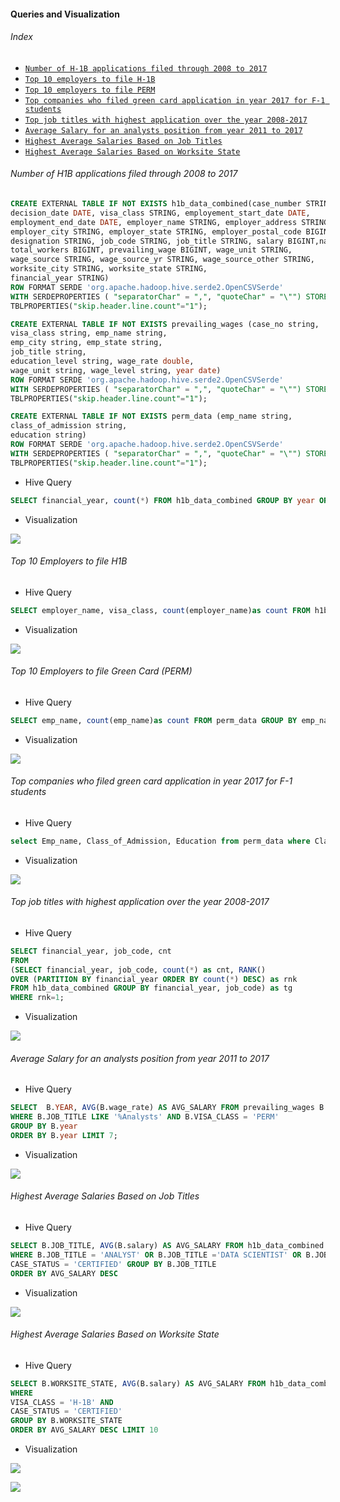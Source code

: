 #### Queries and Visualization

###### Index

- [``Number of H-1B applications filed through 2008 to 2017``](#number-of-h1b-applications-filed-through-2008-to-2017)
- [``Top 10 employers to file H-1B``](#top-10-employers-to-file-h1b)
- [``Top 10 employers to file PERM``](#top-10-employers-to-file-green-card-perm)
- [``Top companies who filed green card application in year 2017 for F-1 students``](#top-companies-who-filed-green-card-application-in-year-2017-for-f-1-students)
- [``Top job titles with highest application over the year 2008-2017``](#top-job-titles-with-highest-application-over-the-year-2008-2017)
- [``Average Salary for an analysts position from year 2011 to 2017``](#average-salary-for-an-analysts-position-from-year-2011-to-2017)
- [``Highest Average Salaries Based on Job Titles``](#highest-average-salaries-based-on-job-titles)
- [``Highest Average Salaries Based on Worksite State``](#highest-average-salaries-based-on-worksite-state)

###### Number of H1B applications filed through 2008 to 2017

```sql
CREATE EXTERNAL TABLE IF NOT EXISTS h1b_data_combined(case_number STRING, case_status STRING, case_submitted_date DATE,
decision_date DATE, visa_class STRING, employement_start_date DATE, 
employment_end_date DATE, employer_name STRING, employer_address STRING, 
employer_city STRING, employer_state STRING, employer_postal_code BIGINT, 
designation STRING, job_code STRING, job_title STRING, salary BIGINT,naics_code BIGINT, 
total_workers BIGINT, prevailing_wage BIGINT, wage_unit STRING, 
wage_source STRING, wage_source_yr STRING, wage_source_other STRING, 
worksite_city STRING, worksite_state STRING,
financial_year STRING)
ROW FORMAT SERDE 'org.apache.hadoop.hive.serde2.OpenCSVSerde' 
WITH SERDEPROPERTIES ( "separatorChar" = ",", "quoteChar" = "\"") STORED AS TEXTFILE
TBLPROPERTIES("skip.header.line.count"="1");
```

```sql
CREATE EXTERNAL TABLE IF NOT EXISTS prevailing_wages (case_no string,
visa_class string, emp_name string,
emp_city string, emp_state string,
job_title string,
education_level string, wage_rate double,
wage_unit string, wage_level string, year date)
ROW FORMAT SERDE 'org.apache.hadoop.hive.serde2.OpenCSVSerde'
WITH SERDEPROPERTIES ( "separatorChar" = ",", "quoteChar" = "\"") STORED AS TEXTFILE
TBLPROPERTIES("skip.header.line.count"="1");
```

```sql
CREATE EXTERNAL TABLE IF NOT EXISTS perm_data (emp_name string, 
class_of_admission string, 
education string) 
ROW FORMAT SERDE 'org.apache.hadoop.hive.serde2.OpenCSVSerde'
WITH SERDEPROPERTIES ( "separatorChar" = ",", "quoteChar" = "\"") STORED AS TEXTFILE
TBLPROPERTIES("skip.header.line.count"="1");
```

- Hive Query

 ```sql
 SELECT financial_year, count(*) FROM h1b_data_combined GROUP BY year ORDER BY year;
 ```
 
- Visualization

![](images/1.png)

###### Top 10 Employers to file H1B

- Hive Query

```sql
SELECT employer_name, visa_class, count(employer_name)as count FROM h1b_data_combined WHERE visa_class = 'H-1B' GROUP BY employer_name, visa_class ORDER BY count desc limit 10;
```

- Visualization

![](images/2.png)

###### Top 10 Employers to file Green Card (PERM)

- Hive Query

```sql
SELECT emp_name, count(emp_name)as count FROM perm_data GROUP BY emp_name ORDER BY count desc limit 10;
```

- Visualization

![](images/3.png)

###### Top companies who filed green card application in year 2017 for F-1 students

- Hive Query

```sql
select Emp_name, Class_of_Admission, Education from perm_data where Class_of_Admission = 'F-1';
```

- Visualization

![](images/4.png)

###### Top job titles with highest application over the year 2008-2017

- Hive Query

```sql
SELECT financial_year, job_code, cnt 
FROM 	
(SELECT financial_year, job_code, count(*) as cnt, RANK() 
OVER (PARTITION BY financial_year ORDER BY count(*) DESC) as rnk 
FROM h1b_data_combined GROUP BY financial_year, job_code) as tg 
WHERE rnk=1;
```

- Visualization

![](images/5.png)

###### Average Salary for an analysts position from year 2011 to 2017

- Hive Query

```sql
SELECT  B.YEAR, AVG(B.wage_rate) AS AVG_SALARY FROM prevailing_wages B
WHERE B.JOB_TITLE LIKE '%Analysts' AND B.VISA_CLASS = 'PERM' 
GROUP BY B.year 
ORDER BY B.year LIMIT 7;
```

- Visualization

![](images/8.png)

###### Highest Average Salaries Based on Job Titles 

- Hive Query

```sql
SELECT B.JOB_TITLE, AVG(B.salary) AS AVG_SALARY FROM h1b_data_combined B
WHERE B.JOB_TITLE = 'ANALYST' OR B.JOB_TITLE ='DATA SCIENTIST' OR B.JOB_TITLE ='DATA ENGINEER' OR B.JOB_TITLE ='CONSULTANT' AND VISA_CLASS = 'H-1B' AND 
CASE_STATUS = 'CERTIFIED' GROUP BY B.JOB_TITLE
ORDER BY AVG_SALARY DESC 
```

- Visualization

![](images/6.png)

###### Highest Average Salaries Based on Worksite State

- Hive Query

```sql
SELECT B.WORKSITE_STATE, AVG(B.salary) AS AVG_SALARY FROM h1b_data_combined B
WHERE
VISA_CLASS = 'H-1B' AND 
CASE_STATUS = 'CERTIFIED'
GROUP BY B.WORKSITE_STATE
ORDER BY AVG_SALARY DESC LIMIT 10
```

- Visualization

![](images/7.png)

[![](images/thumb.png)](https://www.youtube.com/watch?v=iy3yLLoTTfg?rel=0 "Highest Average Salaries Based on Worksite State")
